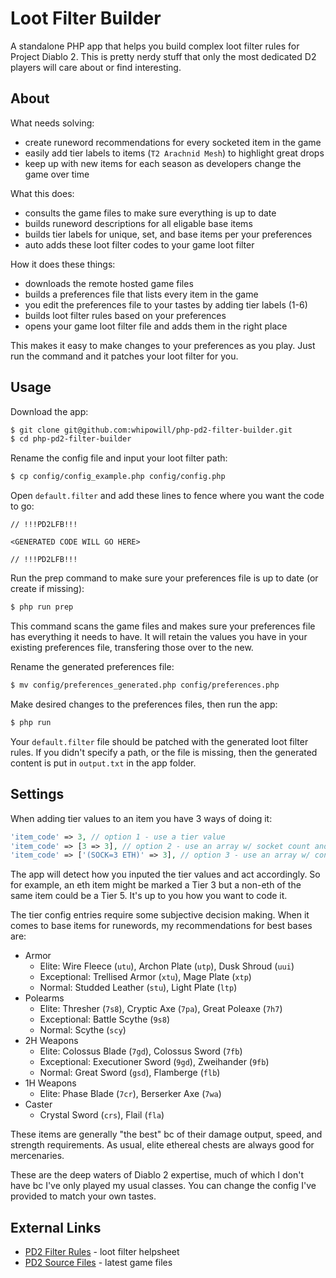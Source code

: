 # Loot Filter Builder

A standalone PHP app that helps you build complex loot filter rules for Project Diablo 2.  This is pretty nerdy stuff that only the most dedicated D2 players will care about or find interesting.

## About

What needs solving:

- create runeword recommendations for every socketed item in the game
- easily add tier labels to items (``T2 Arachnid Mesh``) to highlight great drops
- keep up with new items for each season as developers change the game over time

What this does:

- consults the game files to make sure everything is up to date
- builds runeword descriptions for all eligable base items
- builds tier labels for unique, set, and base items per your preferences
- auto adds these loot filter codes to your game loot filter

How it does these things:

- downloads the remote hosted game files
- builds a preferences file that lists every item in the game
- you edit the preferences file to your tastes by adding tier labels (1-6)
- builds loot filter rules based on your preferences
- opens your game loot filter file and adds them in the right place

This makes it easy to make changes to your preferences as you play.  Just run the command and it patches your loot filter for you.

## Usage

Download the app:

```bash
$ git clone git@github.com:whipowill/php-pd2-filter-builder.git
$ cd php-pd2-filter-builder
```

Rename the config file and input your loot filter path:

```bash
$ cp config/config_example.php config/config.php
```

Open ``default.filter`` and add these lines to fence where you want the code to go:

```
// !!!PD2LFB!!!

<GENERATED CODE WILL GO HERE>

// !!!PD2LFB!!!
```

Run the prep command to make sure your preferences file is up to date (or create if missing):

```bash
$ php run prep
```

This command scans the game files and makes sure your preferences file has everything it needs to have.  It will retain the values you have in your existing preferences file, transfering those over to the new.

Rename the generated preferences file:

```bash
$ mv config/preferences_generated.php config/preferences.php
```

Make desired changes to the preferences files, then run the app:

```bash
$ php run
```

Your ``default.filter`` file should be patched with the generated loot filter rules.  If you didn't specify a path, or the file is missing, then the generated content is put in ``output.txt`` in the app folder.

## Settings

When adding tier values to an item you have 3 ways of doing it:

```php
'item_code' => 3, // option 1 - use a tier value
'item_code' => [3 => 3], // option 2 - use an array w/ socket count and tier value
'item_code' => ['(SOCK=3 ETH)' => 3], // option 3 - use an array w/ conditions and tier value
```

The app will detect how you inputed the tier values and act accordingly.  So for example, an eth item might be marked a Tier 3 but a non-eth of the same item could be a Tier 5.  It's up to you how you want to code it.

The tier config entries require some subjective decision making.  When it comes to base items for runewords, my recommendations for best bases are:

- Armor
	- Elite:  Wire Fleece (``utu``), Archon Plate (``utp``), Dusk Shroud (``uui``)
	- Exceptional: Trellised Armor (``xtu``), Mage Plate (``xtp``)
	- Normal: Studded Leather (``stu``), Light Plate (``ltp``)
- Polearms
	- Elite: Thresher (``7s8``), Cryptic Axe (``7pa``), Great Poleaxe (``7h7``)
	- Exceptional: Battle Scythe (``9s8``)
	- Normal: Scythe (``scy``)
- 2H Weapons
	- Elite: Colossus Blade (``7gd``), Colossus Sword (``7fb``)
	- Exceptional: Executioner Sword (``9gd``), Zweihander (``9fb``)
	- Normal: Great Sword (``gsd``), Flamberge (``flb``)
- 1H Weapons
	- Elite: Phase Blade (``7cr``), Berserker Axe (``7wa``)
- Caster
	- Crystal Sword (``crs``), Flail (``fla``)

These items are generally "the best" bc of their damage output, speed, and strength requirements.  As usual, elite ethereal chests are always good for mercenaries.

These are the deep waters of Diablo 2 expertise, much of which I don't have bc I've only played my usual classes.  You can change the config I've provided to match your own tastes.

## External Links

- [PD2 Filter Rules](https://wiki.projectdiablo2.com/wiki/Item_Filtering#Item_Codes) - loot filter helpsheet
- [PD2 Source Files](https://github.com/BetweenWalls/PD2-Singleplayer/tree/main/Diablo%20II/ProjectD2/data/global/excel/modpacks/official) - latest game files